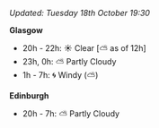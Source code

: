*Updated: Tuesday 18th October 19:30*

**Glasgow**

* 20h - 22h: :sunny: Clear [:partly_sunny: as of 12h]
* 23h, 0h: :partly_sunny: Partly Cloudy
* 1h - 7h: :cyclone: Windy (:partly_sunny:)

**Edinburgh**

* 20h - 7h: :partly_sunny: Partly Cloudy
